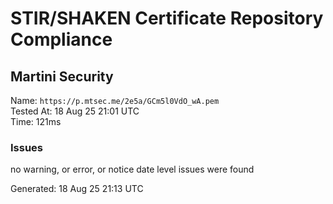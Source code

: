 # STIR/SHAKEN Certificate Repository Compliance

## Martini Security

Name: `https://p.mtsec.me/2e5a/GCm5l0VdO_wA.pem`\
Tested At: 18 Aug 25 21:01 UTC\
Time: 121ms

### Issues

no warning, or error, or notice date level issues were found

Generated: 18 Aug 25 21:13 UTC